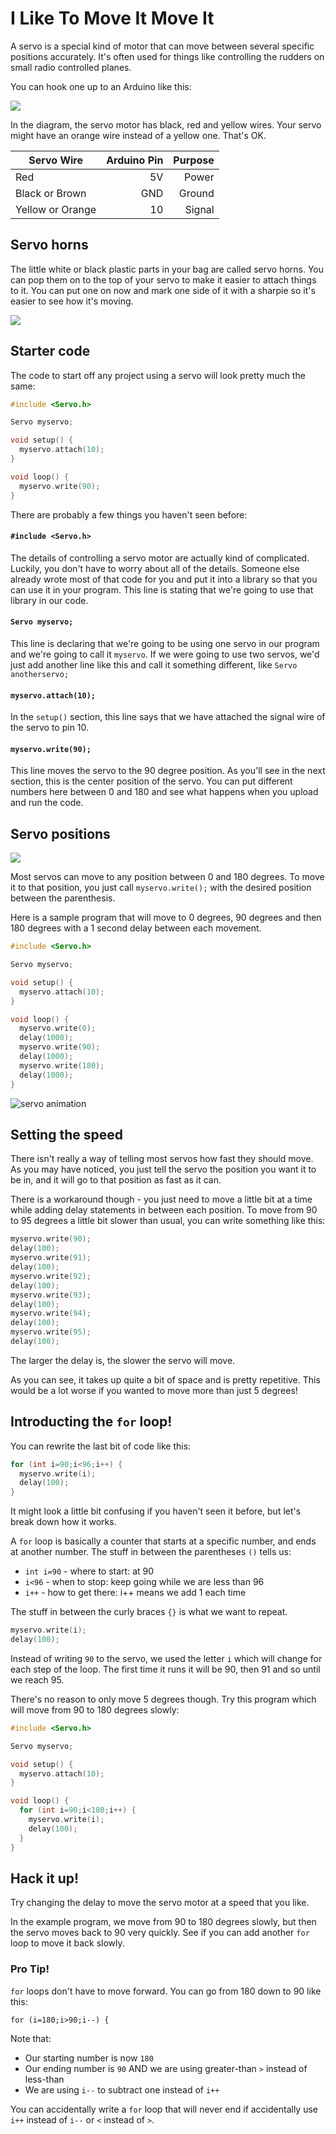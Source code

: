 # I Like To Move It Move It

A servo is a special kind of motor that can move between several specific positions accurately. It's often used for things like controlling the rudders on small radio controlled planes.

You can hook one up to an Arduino like this:

![](img/move-diagram_bb.png)

In the diagram, the servo motor has black, red and yellow wires. Your servo might have an orange wire instead of a yellow one. That's OK.

|Servo Wire|Arduino Pin|Purpose|
|----------|----------:|------:|
|Red|5V|Power|
|Black or Brown|GND|Ground|
|Yellow or Orange|10|Signal|

## Servo horns

The little white or black plastic parts in your bag are called servo horns. You can pop them on to the top of your servo to make it easier to attach things to it. You can put one on now and mark one side of it with a sharpie so it's easier to see how it's moving.

![](img/servo-horn.png)


## Starter code

The code to start off any project using a servo will look pretty much the same:

```c
#include <Servo.h>

Servo myservo;

void setup() {
  myservo.attach(10);
}

void loop() {
  myservo.write(90);
}
```

There are probably a few things you haven't seen before:

#### `#include <Servo.h>`

The details of controlling a servo motor are actually kind of complicated. Luckily, you don't have to worry about all of the details. Someone else already wrote most of that code for you and put it into a library so that you can use it in your program. This line is stating that we're going to use that library in our code.

#### `Servo myservo;`

This line is declaring that we're going to be using one servo in our program and we're going to call it `myservo`. If we were going to use two servos, we'd just add another line like this and call it something different, like `Servo anotherservo;`

#### `myservo.attach(10);`

In the `setup()` section, this line says that we have attached the signal wire of the servo to pin 10.

#### `myservo.write(90);`

This line moves the servo to the 90 degree position. As you'll see in the next section, this is the center position of the servo. You can put different numbers here between 0 and 180 and see what happens when you upload and run the code.

## Servo positions

![](img/PRO180.jpg)

Most servos can move to any position between 0 and 180 degrees. To move it to that position, you just call `myservo.write();` with the desired position between the parenthesis.

Here is a sample program that will move to 0 degrees, 90 degrees and then 180 degrees with a 1 second delay between each movement.

```c
#include <Servo.h>

Servo myservo;

void setup() {
  myservo.attach(10);
}

void loop() {
  myservo.write(0);
  delay(1000);
  myservo.write(90);
  delay(1000);
  myservo.write(180);
  delay(1000);  
}
```

![servo animation](img/servo-animation.gif)

## Setting the speed

There isn't really a way of telling most servos how fast they should move. As you may have noticed, you just tell the servo the position you want it to be in, and it will go to that position as fast as it can.

There is a workaround though - you just need to move a little bit at a time while adding delay statements in between each position. To move from 90 to 95 degrees a little bit slower than usual, you can write something like this:

```c
myservo.write(90);
delay(100);
myservo.write(91);
delay(100);
myservo.write(92);
delay(100);
myservo.write(93);
delay(100);
myservo.write(94);
delay(100);
myservo.write(95);
delay(100);
```

The larger the delay is, the slower the servo will move.

As you can see, it takes up quite a bit of space and is pretty repetitive. This would be a lot worse if you wanted to move more than just 5 degrees!

## Introducting the `for` loop!

You can rewrite the last bit of code like this:

```c
for (int i=90;i<96;i++) {
  myservo.write(i);
  delay(100);
}
```

It might look a little bit confusing if you haven't seen it before, but let's break down how it works.

A `for` loop is basically a counter that starts at a specific number, and ends at another number. The stuff in between the parentheses `()` tells us:

- `int i=90` - where to start: at 90
- `i<96` - when to stop: keep going while we are less than 96
- `i++` - how to get there: i++ means we add 1 each time

The stuff in between the curly braces `{}` is what we want to repeat.

```c
myservo.write(i);
delay(100);
```

Instead of writing `90` to the servo, we used the letter `i` which will change for each step of the loop. The first time it runs it will be 90, then 91 and so until we reach 95.

There's no reason to only move 5 degrees though. Try this program which will move from 90 to 180 degrees slowly:

```c
#include <Servo.h>

Servo myservo;

void setup() {
  myservo.attach(10);
}

void loop() {
  for (int i=90;i<180;i++) {
    myservo.write(i);
    delay(100);
  }
}
```

## Hack it up!

Try changing the delay to move the servo motor at a speed that you like.

In the example program, we move from 90 to 180 degrees slowly, but then the servo moves back to 90 very quickly. See if you can add another `for` loop to move it back slowly.

### Pro Tip!

`for` loops don't have to move forward. You can go from 180 down to 90 like this:

`for (i=180;i>90;i--) {`

Note that:

- Our starting number is now `180`
- Our ending number is `90` AND we are using  greater-than `>` instead of less-than
- We are using `i--` to subtract one instead of `i++`

You can accidentally write a `for` loop that will never end if accidentally use `i++` instead of `i--` or `<` instead of `>`.